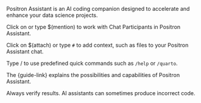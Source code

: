 Positron Assistant is an AI coding companion designed to accelerate and enhance your data science projects.

Click on or type $(mention) to work with Chat Participants in Positron Assistant.

Click on $(attach) or type `#` to add context, such as files to your Positron Assistant chat.

Type / to use predefined quick commands such as `/help` or `/quarto`.

The {guide-link} explains the possibilities and capabilities of Positron Assistant.

Always verify results. AI assistants can sometimes produce incorrect code.

